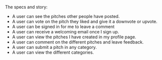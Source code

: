 The specs and story:

* A user can see the pitches other people have posted.
* A user can vote on the pitch they liked and give it a downvote or upvote.
* A user can be signed in for me to leave a comment
* A user can receive a welcoming email once I sign up.
* A user can view the pitches I have created in my profile page.
* A user can comment on the different pitches and leave feedback.
* A user can submit a pitch in any category.
* A user can view the different categories.
